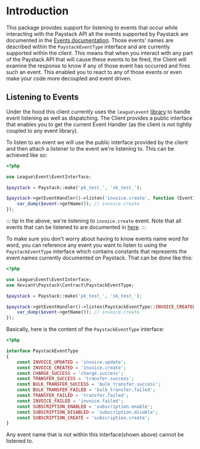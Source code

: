 # Introduction

This package provides support for listening to events that occur while interacting with the Paystack API all the events supported by Paystack
are documented in the [Events documentation][1]. Those events' names are described within the `PaystackEventType` interface and are currently supported within the client.
This means that when you interact with any part of the Paystack API that will cause these events to be fired, the Client will examine the response to know if any of those event has occurred and fires such an event. 
This enabled you to react to any of those events or even make your code more decoupled and event driven.
## Listening to Events
Under the hood this client currently uses the `league\event`  [library][2] to handle event listening as well as dispatching. The Client provides a public interface that enables you to get the current Event Handler (as the client is not tightly coupled to any event library).

To listen to an event we will use the public interface provided by the client and then attach a listener to the event we're listening to. This can be achieved like so:

```php
<?php

use League\Event\EventInterface;

$paystack = Paystack::make('pk_test_', 'sk_test_');

$paystack->getEventHandler()->listen('invoice.create', function (EventInterface $event) {
    var_dump($event->getName()); // invoice.create
});
``` 
::: tip
In the above, we're listening to `invoice.create` event. Note that all events that can be listened
to are documented in <a href="https://developers.paystack.co/docs/events#section-types-of-events" target="__blank">here</a>.
:::

To make sure you don't worry about having to know events name word for word, you can reference any event you want to listen to
using the `PaystackEventType` interface which contains constants that represents the event names currently documented on Paystack.
That can be done like this:
 
```php
<?php

use League\Event\EventInterface;
use Xeviant\Paystack\Contract\PaystackEventType;

$paystack = Paystack::make('pk_test_', 'sk_test_');

$paystack->getEventHandler()->listen(PaystackEventType::INVOICE_CREATED, function (EventInterface $event) {
    var_dump($event->getName()); // invoice.create
});
```  

Basically, here is the content of the `PaystackEventType` interface:

```php
<?php

interface PaystackEventType
{
    const INVOICE_UPDATED = 'invoice.update';
    const INVOICE_CREATED = 'invoice.create';
    const CHARGE_SUCCESS = 'charge.success';
    const TRANSFER_SUCCESS = 'transfer.success';
    const BULK_TRANSFER_SUCCESS = 'bulk_transfer.success';
    const BULK_TRANSFER_FAILED = 'bulk_transfer.failed';
    const TRANSFER_FAILED = 'transfer.failed';
    const INVOICE_FAILED = 'invoice.failed';
    const SUBSCRIPTION_ENABLED = 'subscription.enable';
    const SUBSCRIPTION_DISABLED = 'subscription.disable';
    const SUBSCRIPTION_CREATE = 'subscription.create';
}
```
Any event name that is not within this interface(shown above) cannot be listened to.

[1]: https://developers.paystack.co/docs/events#section-types-of-events
[2]: https://event.thephpleague.com/2.0
